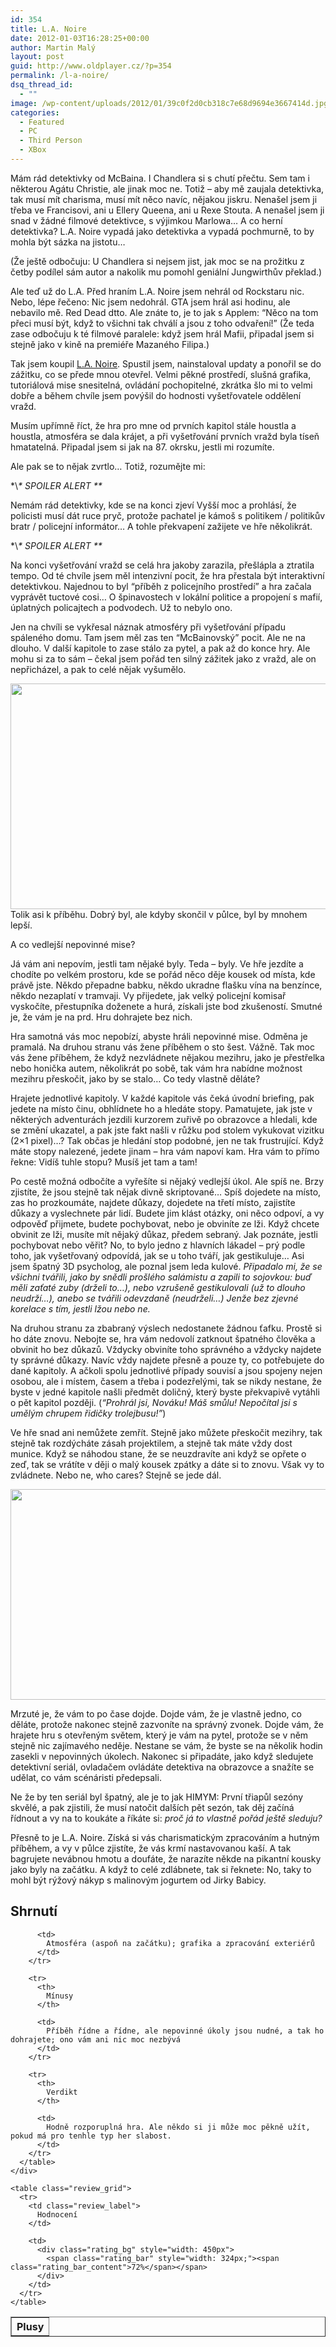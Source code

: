 ```yaml
---
id: 354
title: L.A. Noire
date: 2012-01-03T16:28:25+00:00
author: Martin Malý
layout: post
guid: http://www.oldplayer.cz/?p=354
permalink: /l-a-noire/
dsq_thread_id:
  - ""
image: /wp-content/uploads/2012/01/39c0f2d0cb318c7e68d9694e3667414d.jpg
categories:
  - Featured
  - PC
  - Third Person
  - XBox
---
```

Mám rád detektivky od McBaina. I Chandlera si s chutí přečtu. Sem tam i některou Agátu Christie, ale jinak moc ne. Totiž &#8211; aby mě zaujala detektivka, tak musí mít charisma, musí mít něco navíc, nějakou jiskru. Nenašel jsem ji třeba ve Francisovi, ani u Ellery Queena, ani u Rexe Stouta. A nenašel jsem ji snad v žádné filmové detektivce, s výjimkou Marlowa&#8230; A co herní detektivka? L.A. Noire vypadá jako detektivka a vypadá pochmurně, to by mohla být sázka na jistotu&#8230;

<!--more-->

(Že ještě odbočuju: U Chandlera si nejsem jist, jak moc se na prožitku z četby podílel sám autor a nakolik mu pomohl geniální Jungwirthův překlad.)

Ale teď už do L.A. Před hraním L.A. Noire jsem nehrál od Rockstaru nic. Nebo, lépe řečeno: Nic jsem nedohrál. GTA jsem hrál asi hodinu, ale nebavilo mě. Red Dead dtto. Ale znáte to, je to jak s Applem: &#8220;Něco na tom přeci musí být, když to všichni tak chválí a jsou z toho odvaření!&#8221; (Že teda zase odbočuju k té filmové paralele: když jsem hrál Mafii, připadal jsem si stejně jako v kině na premiéře Mazaného Filipa.)

Tak jsem koupil [L.A. Noire](http://www.xzone.cz/hledat.php3?search=l.a.+noire&x=0&y=0). Spustil jsem, nainstaloval updaty a ponořil se do zážitku, co se přede mnou otevřel. Velmi pěkné prostředí, slušná grafika, tutoriálová mise snesitelná, ovládání pochopitelné, zkrátka šlo mi to velmi dobře a během chvíle jsem povýšil do hodnosti vyšetřovatele oddělení vražd.

Musím upřímně říct, že hra pro mne od prvních kapitol stále houstla a houstla, atmosféra se dala krájet, a při vyšetřování prvních vražd byla tíseň hmatatelná. Připadal jsem si jak na 87. okrsku, jestli mi rozumíte.

Ale pak se to nějak zvrtlo&#8230; Totiž, rozumějte mi:

\*\\*\* SPOILER ALERT \*\**

Nemám rád detektivky, kde se na konci zjeví Vyšší moc a prohlásí, že policisti musí dát ruce pryč, protože pachatel je kámoš s politikem / politikův bratr / policejní informátor&#8230; A tohle překvapení zažijete ve hře několikrát.

\*\\*\* SPOILER ALERT \*\**

Na konci vyšetřování vražd se celá hra jakoby zarazila, přešlápla a ztratila tempo. Od té chvíle jsem měl intenzivní pocit, že hra přestala být interaktivní detektivkou. Najednou to byl &#8220;příběh z policejního prostředí&#8221; a hra začala vyprávět tuctové cosi&#8230; O špinavostech v lokální politice a propojení s mafií, úplatných policajtech a podvodech. Už to nebylo ono.

Jen na chvíli se vykřesal náznak atmosféry při vyšetřování případu spáleného domu. Tam jsem měl zas ten &#8220;McBainovský&#8221; pocit. Ale ne na dlouho. V další kapitole to zase stálo za pytel, a pak až do konce hry. Ale mohu si za to sám &#8211; čekal jsem pořád ten silný zážitek jako z vražd, ale on nepřicházel, a pak to celé nějak vyšumělo.

[<img class="aligncenter size-full wp-image-356" title="lanoire" src="http://www.oldplayer.cz/wp-content/uploads/2012/01/lanoire.jpg" alt="" width="505" height="361" srcset="https://oldplayer.cz/wp-content/uploads/2012/01/lanoire.jpg 505w, https://oldplayer.cz/wp-content/uploads/2012/01/lanoire-300x214.jpg 300w" sizes="(max-width: 505px) 100vw, 505px" />](http://www.oldplayer.cz/wp-content/uploads/2012/01/lanoire.jpg)Tolik asi k příběhu. Dobrý byl, ale kdyby skončil v půlce, byl by mnohem lepší.

A co vedlejší nepovinné mise?

Já vám ani nepovím, jestli tam nějaké byly. Teda &#8211; byly. Ve hře jezdíte a chodíte po velkém prostoru, kde se pořád něco děje kousek od místa, kde právě jste. Někdo přepadne babku, někdo ukradne flašku vína na benzínce, někdo nezaplatí v tramvaji. Vy přijedete, jak velký policejní komisař vyskočíte, přestupníka doženete a hurá, získali jste bod zkušeností. Smutné je, že vám je na prd. Hru dohrajete bez nich.

Hra samotná vás moc nepobízí, abyste hráli nepovinné mise. Odměna je pramalá. Na druhou stranu vás žene příběhem o sto šest. Vážně. Tak moc vás žene příběhem, že když nezvládnete nějakou mezihru, jako je přestřelka nebo honička autem, několikrát po sobě, tak vám hra nabídne možnost mezihru přeskočit, jako by se stalo&#8230; Co tedy vlastně děláte?

Hrajete jednotlivé kapitoly. V každé kapitole vás čeká úvodní briefing, pak jedete na místo činu, obhlídnete ho a hledáte stopy. Pamatujete, jak jste v některých adventurách jezdili kurzorem zuřivě po obrazovce a hledali, kde se změní ukazatel, a pak jste fakt našli v růžku pod stolem vykukovat vizitku (2&#215;1 pixel)&#8230;? Tak občas je hledání stop podobné, jen ne tak frustrující. Když máte stopy nalezené, jedete jinam &#8211; hra vám napoví kam. Hra vám to přímo řekne: Vidíš tuhle stopu? Musíš jet tam a tam!

Po cestě možná odbočíte a vyřešíte si nějaký vedlejší úkol. Ale spíš ne. Brzy zjistíte, že jsou stejně tak nějak divně skriptované&#8230; Spíš dojedete na místo, zas ho prozkoumáte, najdete důkazy, dojedete na třetí místo, zajistíte důkazy a vyslechnete pár lidí. Budete jim klást otázky, oni něco odpoví, a vy odpověď přijmete, budete pochybovat, nebo je obviníte ze lži. Když chcete obvinit ze lži, musíte mít nějaký důkaz, předem sebraný. Jak poznáte, jestli pochybovat nebo věřit? No, to bylo jedno z hlavních lákadel &#8211; prý podle toho, jak vyšetřovaný odpovídá, jak se u toho tváří, jak gestikuluje&#8230; Asi jsem špatný 3D psycholog, ale poznal jsem leda kulové. _Připadalo mi, že se všichni tvářili, jako by snědli prošlého salámistu a zapili to sojovkou: buď měli zaťaté zuby (drželi to&#8230;), nebo vzrušeně gestikulovali (už to dlouho neudrží&#8230;), anebo se tvářili odevzdaně (neudrželi&#8230;) Jenže bez zjevné korelace s tím, jestli lžou nebo ne._

Na druhou stranu za zbabraný výslech nedostanete žádnou ťafku. Prostě si ho dáte znovu. Nebojte se, hra vám nedovolí zatknout špatného člověka a obvinit ho bez důkazů. Vždycky obviníte toho správného a vždycky najdete ty správné důkazy. Navíc vždy najdete přesně a pouze ty, co potřebujete do dané kapitoly. A ačkoli spolu jednotlivé případy souvisí a jsou spojeny nejen osobou, ale i místem, časem a třeba i podezřelými, tak se nikdy nestane, že byste v jedné kapitole našli předmět doličný, který byste překvapivě vytáhli o pět kapitol později. (_&#8220;Prohrál jsi, Nováku! Máš smůlu! Nepočítal jsi s umělým chrupem řidičky trolejbusu!&#8221;_)

Ve hře snad ani nemůžete zemřít. Stejně jako můžete přeskočit mezihry, tak stejně tak rozdýcháte zásah projektilem, a stejně tak máte vždy dost munice. Když se náhodou stane, že se neuzdravíte ani když se opřete o zeď, tak se vrátíte v ději o malý kousek zpátky a dáte si to znovu. Však vy to zvládnete. Nebo ne, who cares? Stejně se jede dál.

[<img class="aligncenter size-large wp-image-357" title="la-noire" src="http://www.oldplayer.cz/wp-content/uploads/2012/01/la-noire_screenshot_226-600x337.jpg" alt="" width="600" height="337" srcset="https://oldplayer.cz/wp-content/uploads/2012/01/la-noire_screenshot_226-600x337.jpg 600w, https://oldplayer.cz/wp-content/uploads/2012/01/la-noire_screenshot_226-300x168.jpg 300w, https://oldplayer.cz/wp-content/uploads/2012/01/la-noire_screenshot_226.jpg 1280w" sizes="(max-width: 600px) 100vw, 600px" />](http://www.oldplayer.cz/wp-content/uploads/2012/01/la-noire_screenshot_226.jpg)

Mrzuté je, že vám to po čase dojde. Dojde vám, že je vlastně jedno, co děláte, protože nakonec stejně zazvoníte na správný zvonek. Dojde vám, že hrajete hru s otevřeným světem, který je vám na pytel, protože se v něm stejně nic zajímavého neděje. Nestane se vám, že byste se na několik hodin zasekli v nepovinných úkolech. Nakonec si připadáte, jako když sledujete detektivní seriál, ovladačem ovládáte detektiva na obrazovce a snažíte se udělat, co vám scénáristi předepsali.

Ne že by ten seriál byl špatný, ale je to jak HIMYM: První třiapůl sezóny skvělé, a pak zjistili, že musí natočit dalších pět sezón, tak děj začíná řídnout a vy na to koukáte a říkáte si: _proč já to vlastně pořád ještě sleduju?_

Přesně to je L.A. Noire. Získá si vás charismatickým zpracováním a hutným příběhem, a vy v půlce zjistíte, že vás krmí nastavovanou kaší. A tak bagrujete nevábnou hmotu a doufáte, že narazíte někde na pikantní kousky jako byly na začátku. A když to celé zdlábnete, tak si řeknete: No, taky to mohl být rýžový nákyp s malinovým jogurtem od Jirky Babicy.

<a name="review"></a>

<div class="review">
  <h2>
    Shrnutí
  </h2>
  
  <div class="mainbox">
    <div class="procons">
      <table border="1">
        <tr>
          <th>
            Plusy
          </th>
          
          <td>
            Atmosféra (aspoň na začátku); grafika a zpracování exteriérů
          </td>
        </tr>
        
        <tr>
          <th>
            Mínusy
          </th>
          
          <td>
            Příběh řídne a řídne, ale nepovinné úkoly jsou nudné, a tak ho dohrajete; ono vám ani nic moc nezbývá
          </td>
        </tr>
        
        <tr>
          <th>
            Verdikt
          </th>
          
          <td>
            Hodně rozporuplná hra. Ale někdo si ji může moc pěkně užít, pokud má pro tenhle typ her slabost.
          </td>
        </tr>
      </table>
    </div>
    
    <table class="review_grid">
      <tr>
        <td class="review_label">
          Hodnocení
        </td>
        
        <td>
          <div class="rating_bg" style="width: 450px">
            <span class="rating_bar" style="width: 324px;"><span class="rating_bar_content">72%</span></span>
          </div>
        </td>
      </tr>
    </table>
  </div>
</div>

<div id="google_plus_one">
  <g:plusone></g:plusone>
</div>

<div id="fb_send_like">
</div>